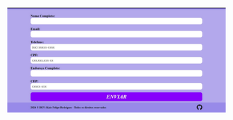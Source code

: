 ![imagem do formulario](https://github.com/feliperdgz7/curso_ebac_frontend/blob/exercicio_plugins_jquery/icones/readme.jpg?raw=true)
